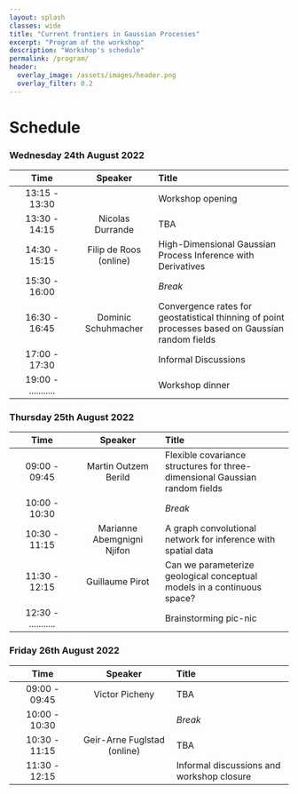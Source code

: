 ```yaml
---
layout: splash
classes: wide
title: "Current frontiers in Gaussian Processes"
excerpt: "Program of the workshop"
description: "Workshop's schedule"
permalink: /program/
header:
  overlay_image: /assets/images/header.png
  overlay_filter: 0.2
---
```


# Schedule 

### Wednesday 24th August 2022

| &nbsp;&nbsp;&nbsp;&nbsp;&nbsp;&nbsp;&nbsp;Time&nbsp;&nbsp;&nbsp;&nbsp;&nbsp;&nbsp;&nbsp; | &nbsp;&nbsp;&nbsp;&nbsp;&nbsp;&nbsp;Speaker&nbsp;&nbsp;&nbsp;&nbsp;&nbsp;&nbsp; | Title |  
|:-----------:|:-------------:|:-------------------|  
| 13:15 - 13:30 | |  Workshop opening |  
| 13:30 - 14:15 | Nicolas Durrande | TBA |  
| 14:30 - 15:15 | Filip de Roos (online) | High-Dimensional Gaussian Process Inference with Derivatives  |  
| 15:30 - 16:00 |  | *Break*  |  
| 16:30 - 16:45 |  Dominic Schuhmacher | Convergence rates for geostatistical thinning of point processes based on Gaussian random fields | 
| 17:00 - 17:30 |  |  Informal Discussions |   
| 19:00 - ........... | |  Workshop dinner |  

### Thursday 25th August 2022
  
| &nbsp;&nbsp;&nbsp;&nbsp;&nbsp;&nbsp;&nbsp;Time&nbsp;&nbsp;&nbsp;&nbsp;&nbsp;&nbsp;&nbsp; | &nbsp;&nbsp;&nbsp;&nbsp;&nbsp;&nbsp;Speaker&nbsp;&nbsp;&nbsp;&nbsp;&nbsp;&nbsp; | Title |  
|:-----------:|:-------------:|:-------------------|  
| 09:00 - 09:45 | Martin Outzem Berild | Flexible covariance structures for three-dimensional Gaussian random fields |  
| 10:00 - 10:30 |  | *Break*  |   
| 10:30 - 11:15 | Marianne Abemgnigni Njifon | A graph convolutional network for inference with spatial data |  
| 11:30 - 12:15 | Guillaume Pirot  | Can we parameterize geological conceptual models in a continuous space? | 
| 12:30 - ........... |  | Brainstorming pic-nic |  

### Friday 26th August 2022 

| &nbsp;&nbsp;&nbsp;&nbsp;&nbsp;&nbsp;&nbsp;Time&nbsp;&nbsp;&nbsp;&nbsp;&nbsp;&nbsp;&nbsp; | &nbsp;&nbsp;&nbsp;&nbsp;&nbsp;&nbsp;Speaker&nbsp;&nbsp;&nbsp;&nbsp;&nbsp;&nbsp; | Title |  
|:-----------:|:-------------:|:-------------------|  
| 09:00 - 09:45 | Victor Picheny  | TBA |  
| 10:00 - 10:30 |  | *Break*  |   
| 10:30 - 11:15 | Geir-Arne Fuglstad (online) | TBA |  
| 11:30 - 12:15 |  | Informal discussions and workshop closure | 

